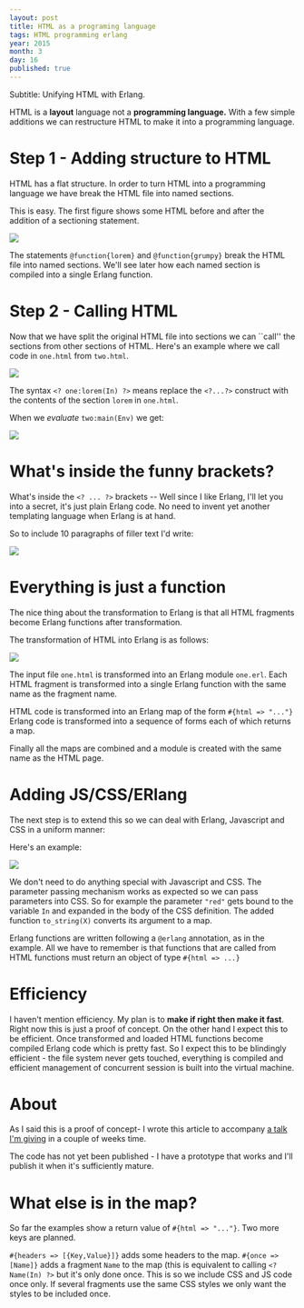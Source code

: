 ```yaml
---
layout: post
title: HTML as a programing language
tags: HTML programming erlang
year: 2015
month: 3
day: 16
published: true
---
```


Subtitle: Unifying HTML with Erlang.

HTML is a __layout__ language not a __programming language.__ 
With a few simple additions we can restructure HTML to make it into a
programming language.

# Step 1 - Adding structure to HTML

HTML has a flat structure. In order to turn HTML into a programming
language we have break the HTML file into named sections.

This is easy. The first figure shows some HTML before and after 
the addition of a sectioning statement.

<img src='/images/html1.png'/>

The statements `@function{lorem}` and `@function{grumpy}` break the HTML 
file into named sections. We'll see later how each named section 
is compiled into a single Erlang function.

# Step 2 - Calling HTML

Now that we have split the original HTML file into sections we can
``call'' the sections from other sections of HTML. Here's an example
where we call code in `one.html` from `two.html`.

<img src='/images/html2.png'/>

The syntax `<? one:lorem(In) ?>` means replace the `<?...?>` construct
with the contents of the section `lorem` in `one.html`.

When we _evaluate_ `two:main(Env)` we get:

<img src='/images/html2a.png'/>

# What's inside the funny brackets?

What's inside the `<? ... ?>` brackets -- Well since I like Erlang,
I'll let you into a secret, it's just plain Erlang code. No need to
invent yet another templating language when Erlang is at hand.

So to include 10 paragraphs of filler text I'd write:


<img src='/images/html3.png'/>

# Everything is just a function

The nice thing about the transformation to Erlang is that
all HTML fragments become Erlang functions after transformation.


The transformation of HTML into Erlang is as follows:

<img src='/images/html4.png'/>

The input file `one.html` is transformed into an Erlang module `one.erl`.
Each HTML fragment is transformed into a single Erlang function with the
same name as the fragment name.

HTML code is transformed into an Erlang map of the form `#{html =>
"..."}` Erlang code is transformed into a sequence of forms each of
which returns a map.

Finally all the maps are combined
and a module is created with the same name as the HTML page.

# Adding JS/CSS/ERlang

The next step is to extend this so we can deal with Erlang, Javascript
and CSS in a uniform manner:

Here's an example:

<img src='/images/html5.png'/>

We don't need to do anything special with Javascript and CSS. The
parameter passing mechanism works as expected so we can pass parameters
into CSS. So for example the parameter `"red"` gets bound to the variable
`In` and expanded in the body of the CSS definition. The added function
`to_string(X)` converts its argument to a map.

Erlang functions are written following a `@erlang` annotation, as in
the example. All we have to remember is that functions that are called
from HTML functions must return an object of type `#{html => ...}`

# Efficiency

I haven't mention efficiency. My plan is to __make if right then make
it fast__. Right now this is just a proof of concept. On the other
hand I expect this to be efficient. Once transformed and loaded HTML
functions become compiled Erlang code which is pretty fast. So I
expect this to be blindingly efficient - the file system never gets
touched, everything is compiled and efficient management of concurrent
session is built into the virtual machine.

# About

As I said this is a proof of concept- I wrote this article to
accompany [a talk I'm
giving](http://www.meetup.com/ErlangSF/events/220955245/) in a couple
of weeks time.

The code has not yet been published - I have a prototype that works and
I'll publish it when it's sufficiently mature.

# What else is in the map?

So far the examples show a return value of `#{html => "..."}`. Two more keys
are planned.

`#{headers => [{Key,Value}]}` adds some headers to the map. `#{once => [Name]}`
adds a fragment `Name` to the map (this is equivalent to calling
`<? Name(In) ?>` but it's only done once. This is so we include
CSS and JS code once only. If several fragments use the same CSS styles
we only want the styles to be included once.  

